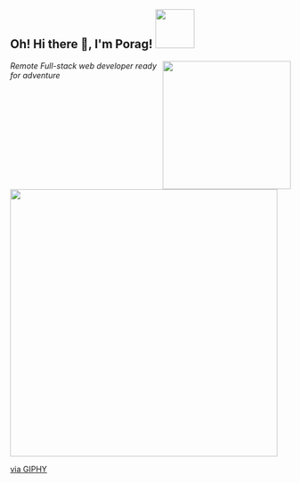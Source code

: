 <h2>Oh! Hi there 👋, I'm Porag! <img src="https://media.giphy.com/media/26Fxy3Iz1ari8oytO/giphy.gif" width="70"></h2>
<img align='right' src="https://media.giphy.com/media/dWxO36Jzd6bTSt5dIY/giphy.gif" width="230">
<p><em>Remote Full-stack web developer ready for adventure</em><img 
<iframe src="https://giphy.com/embed/SXxI9NlwvYiY3bRsck" width="480" height="480" frameBorder="0" class="giphy-embed" allowFullScreen></iframe><p><a href="https://giphy.com/gifs/microsoft-hackathon-msftgarage-msfthackathon-SXxI9NlwvYiY3bRsck">via GIPHY</a></p>

<!--
**porag-m06/porag-m06** is a ✨ _special_ ✨ repository because its `README.md` (this file) appears on your GitHub profile.

Here are some ideas to get you started:

- 🔭 I’m currently working on ...
- 🌱 I’m currently learning ...
- 👯 I’m looking to collaborate on ...
- 🤔 I’m looking for help with ...
- 💬 Ask me about ...
- 📫 How to reach me: ...
- 😄 Pronouns: ...
- ⚡ Fun fact: ...
-->
